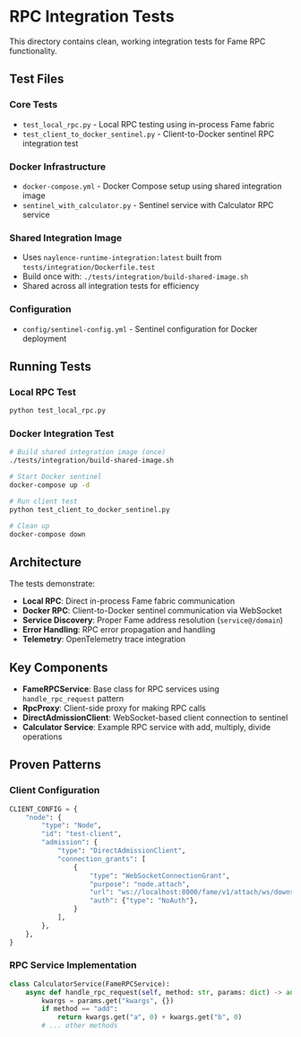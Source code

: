 # RPC Integration Tests

This directory contains clean, working integration tests for Fame RPC functionality.

## Test Files

### Core Tests
- `test_local_rpc.py` - Local RPC testing using in-process Fame fabric
- `test_client_to_docker_sentinel.py` - Client-to-Docker sentinel RPC integration test

### Docker Infrastructure
- `docker-compose.yml` - Docker Compose setup using shared integration image
- `sentinel_with_calculator.py` - Sentinel service with Calculator RPC service

### Shared Integration Image
- Uses `naylence-runtime-integration:latest` built from `tests/integration/Dockerfile.test`
- Build once with: `./tests/integration/build-shared-image.sh`
- Shared across all integration tests for efficiency

### Configuration
- `config/sentinel-config.yml` - Sentinel configuration for Docker deployment

## Running Tests

### Local RPC Test
```bash
python test_local_rpc.py
```

### Docker Integration Test
```bash
# Build shared integration image (once)
./tests/integration/build-shared-image.sh

# Start Docker sentinel
docker-compose up -d

# Run client test
python test_client_to_docker_sentinel.py

# Clean up
docker-compose down
```

## Architecture

The tests demonstrate:
- **Local RPC**: Direct in-process Fame fabric communication
- **Docker RPC**: Client-to-Docker sentinel communication via WebSocket
- **Service Discovery**: Proper Fame address resolution (`service@/domain`)
- **Error Handling**: RPC error propagation and handling
- **Telemetry**: OpenTelemetry trace integration

## Key Components

- **FameRPCService**: Base class for RPC services using `handle_rpc_request` pattern
- **RpcProxy**: Client-side proxy for making RPC calls
- **DirectAdmissionClient**: WebSocket-based client connection to sentinel
- **Calculator Service**: Example RPC service with add, multiply, divide operations

## Proven Patterns

### Client Configuration
```python
CLIENT_CONFIG = {
    "node": {
        "type": "Node",
        "id": "test-client",
        "admission": {
            "type": "DirectAdmissionClient", 
            "connection_grants": [
                {
                    "type": "WebSocketConnectionGrant",
                    "purpose": "node.attach",
                    "url": "ws://localhost:8000/fame/v1/attach/ws/downstream",
                    "auth": {"type": "NoAuth"},
                }
            ],
        },
    },
}
```

### RPC Service Implementation
```python
class CalculatorService(FameRPCService):
    async def handle_rpc_request(self, method: str, params: dict) -> any:
        kwargs = params.get("kwargs", {})
        if method == "add":
            return kwargs.get("a", 0) + kwargs.get("b", 0)
        # ... other methods
```
